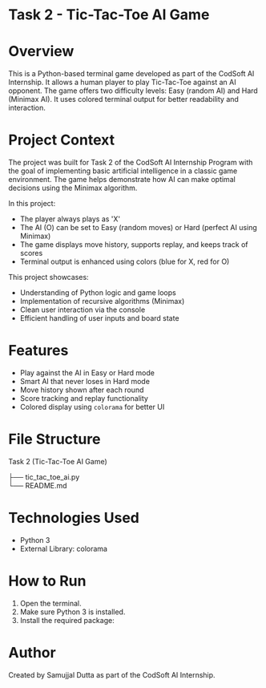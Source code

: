 # Task 2 - Tic-Tac-Toe AI Game

# Overview

This is a Python-based terminal game developed as part of the CodSoft AI Internship. It allows a human player to play Tic-Tac-Toe against an AI opponent. The game offers two difficulty levels: Easy (random AI) and Hard (Minimax AI). It uses colored terminal output for better readability and interaction.

# Project Context

The project was built for Task 2 of the CodSoft AI Internship Program with the goal of implementing basic artificial intelligence in a classic game environment. The game helps demonstrate how AI can make optimal decisions using the Minimax algorithm.

In this project:

- The player always plays as 'X'
- The AI (O) can be set to Easy (random moves) or Hard (perfect AI using Minimax)
- The game displays move history, supports replay, and keeps track of scores
- Terminal output is enhanced using colors (blue for X, red for O)

This project showcases:

- Understanding of Python logic and game loops
- Implementation of recursive algorithms (Minimax)
- Clean user interaction via the console
- Efficient handling of user inputs and board state

# Features

- Play against the AI in Easy or Hard mode
- Smart AI that never loses in Hard mode
- Move history shown after each round
- Score tracking and replay functionality
- Colored display using `colorama` for better UI

# File Structure

Task 2 (Tic-Tac-Toe AI Game)

├── tic_tac_toe_ai.py  
└── README.md

# Technologies Used

- Python 3  
- External Library: colorama

# How to Run

1. Open the terminal.
2. Make sure Python 3 is installed.
3. Install the required package:

# Author

Created by Samujjal Dutta as part of the CodSoft AI Internship.
